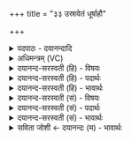 +++
title = "३३ उस्रावेतं धूर्षाहौ"

+++
<details><summary>पदपाठः - दयानन्दादि</summary>

उस्रौ॑। आ। इ॒त॒म्। धू॒र्षा॒हौ॒। धूः॒स॒हा॒विति॑ धूःऽसहौ। यु॒ज्येथा॑म्। अ॒न॒श्रूऽइत्य॑न॒श्रू। अवी॑रहणौ। अवी॑रहनावित्यवी॑रऽहनौ। ब्र॒ह्म॒चोद॑ना॒विति॑ ब्रह्म॒ऽचोद॑नौ। स्व॒स्ति। यज॑मानस्य। गृ॒हान्। ग॒च्छ॒त॒म्। ३३।
</details>

<details><summary>अधिमन्त्रम् (VC)</summary>

- सूर्य्यविद्वांसौ देवते
- वत्स ऋषिः
- निचृद् आर्षी गायत्री, याजुषी जगती
- षड्जः, निषादः
</details>

<details><summary>दयानन्द-सरस्वती (हि) - विषयः</summary>

अब सूर्य्य और विद्वान् कैसे हैं, और उनसे शिल्पविद्या के जाननेवाले क्या करें, सो अगले मन्त्र में कहा है ॥
</details>

<details><summary>दयानन्द-सरस्वती (हि) - पदार्थः</summary>

पदार्थान्वयभाषाः -  हे मनुष्यो ! जैसे विद्या और शिल्पक्रिया को प्राप्त होने की इच्छा करनेवाले (ब्रह्मचोदनौ) अन्न और विज्ञान प्राप्ति के हेतु (अनश्रू) अव्यापी (अवीरहणौ) वीरों का रक्षण करने (उस्रौ) ज्योतियुक्त और निवास के हेतु (धूर्षाहौ) पृथिवी और धर्म के भार को धारण करनेवाले विद्वान् (आ इतम्) सूर्य्य और वायु को प्राप्त होते वा (युज्येथाम्) युक्त करते और (यजमानस्य) धार्मिक यजमान के (गृहान्) घरों को (स्वस्ति) सुख से (गच्छतम्) गमन करते हैं, वैसे तुम भी उनको युक्ति से संयुक्त कर के कार्यों को सिद्ध किया करो ॥३३॥
</details>

<details><summary>दयानन्द-सरस्वती (हि) - भावार्थः</summary>

भावार्थभाषाः -  इस मन्त्र में श्लेष और वाचकलुप्तोपमालङ्कार हैं। जैसे सूर्य्य और विद्वान् सब पदार्थों को धारण करनेहारे, सहनयुक्त और प्राप्त होकर सुखों को प्राप्त कराते हैं, वैसे ही शिल्पविद्या के जाननेवाले विद्वान् से यानों में युक्ति से सेवन किये हुए अग्नि और जल सवारियों को चला के सर्वत्र सुखपूर्वक गमन कराते हैं ॥३३॥
</details>

<details><summary>दयानन्द-सरस्वती (सं) - विषयः</summary>

अथ सूर्य्यविद्वांसौ कथंभूतावेताभ्यां शिल्पविदौ किं कुर्य्यातामित्युपदिश्यते ॥
</details>

<details><summary>दयानन्द-सरस्वती (सं) - पदार्थः</summary>

पदार्थान्वयभाषाः -  हे मनुष्या ! यथा विद्याशिल्पे चिकीर्षू यौ ब्रह्मचोदनावनश्रू अवीरहणावुस्रौ धूर्षाहौ सूर्य्यविद्वांसौ गावौ वृषवद् यानचालनायैतं प्राप्नुतो युज्येथां युक्तौ कुरुतो यजमानस्य गृहान् स्वस्ति गच्छतं सुखेन गमयतस्तौ यूयं युक्त्या सेवयत ॥३३॥
</details>

<details><summary>दयानन्द-सरस्वती (सं) - भावार्थः</summary>

भावार्थभाषाः -  अत्र श्लेषवाचकलुप्तोपमालङ्कारौ। यथा सूर्य्यविपश्चितौ क्रमेण सर्वं प्रकाश्य धृत्वा सहित्वा युक्त्वा प्राप्य सुखं प्रापयतस्तथैव येन शिल्पविद्यासम्पादकेन यानेषु युक्त्या सेविते अग्निजले सुखेन सर्वत्राभिगमनं कारयतः ॥३३॥
</details>

<details><summary>सविता जोशी ← दयानन्दः (म) - भावार्थः</summary>

भावार्थभाषाः -  या मंत्रात श्लेष व वाचकलुप्तोपमालंकार आहेत. सूर्य जसा सर्व पदार्थांना प्रकाशित करतो व सुख देतो आणि विद्वान सर्वांना ज्ञानयुक्त बनवून सुखी करतो तसे कुशलतेने अग्नी व जलाचा वापर करणाऱ्या शिल्पविद्या जाणकारांनी तयार केलेल्या यानातून प्रवास करता येतो.
</details>